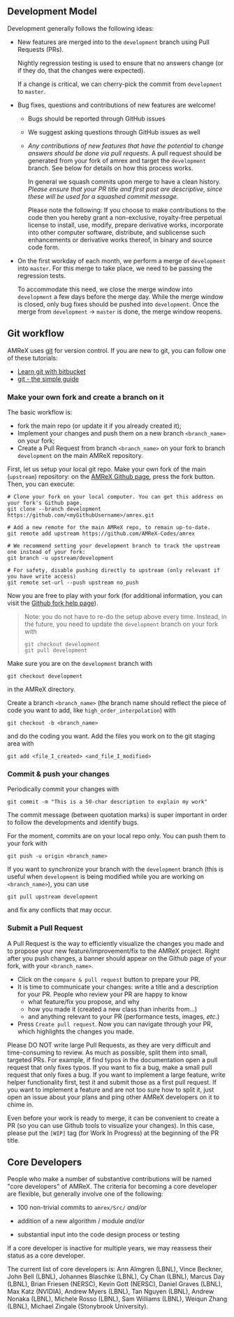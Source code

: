 ## Development Model

Development generally follows the following ideas:

  * New features are merged into to the `development` branch using
    Pull Requests (PRs).

    Nightly regression testing is used to ensure that no answers
    change (or if they do, that the changes were expected).

    If a change is critical, we can cherry-pick the commit from
    `development` to `master`.

  * Bug fixes, questions and contributions of new features are welcome!

       * Bugs should be reported through GitHub issues
       * We suggest asking questions through GitHub issues as well
       * *Any contributions of new features that have the potential
         to change answers should be done via pull requests.*
         A pull request should be generated from your fork of
         amrex and target the `development` branch. See below for
         details on how this process works.

         In general we squash commits upon merge to have a clean history.
         *Please ensure that your PR title and first post are descriptive,
         since these will be used for a squashed commit message.*

         Please note the following:
            If you choose to make contributions to the code 
            then you hereby grant a non-exclusive, royalty-free perpetual license 
            to install, use, modify, prepare derivative works, 
            incorporate into other computer software,
            distribute, and sublicense such enhancements or derivative works
            thereof, in binary and source code form.

  * On the first workday of each month, we perform a merge of
    `development` into `master`.  For this merge to take place, we
    need to be passing the regression tests.

    To accommodate this need, we close the merge window into
    `development` a few days before the merge day.  While the merge
    window is closed, only bug fixes should be pushed into
    `development`.  Once the merge from `development` -> `master` is
    done, the merge window reopens.

## Git workflow

AMReX uses [git](https://git-scm.com) for version control. If you
are new to git, you can follow one of these tutorials:
- [Learn git with bitbucket](https://www.atlassian.com/git/tutorials/learn-git-with-bitbucket-cloud)
- [git - the simple guide](http://rogerdudler.github.io/git-guide/)

### Make your own fork and create a branch on it

The basic workflow is:
- fork the main repo (or update it if you already created it);
- Implement your changes and push them on a new branch `<branch_name>` on
your fork;
- Create a Pull Request from branch `<branch_name>` on your fork to branch
`development` on the main AMReX repository.

First, let us setup your local git repo. Make your own fork of the main
(`upstream`) repository:
on the [AMReX Github page](https://github.com/atmyers/amrex), press the
fork button. Then, you can execute:
```
# Clone your fork on your local computer. You can get this address on your fork's Github page.
git clone --branch development https://github.com/<myGithubUsername>/amrex.git

# Add a new remote for the main AMReX repo, to remain up-to-date.
git remote add upstream https://github.com/AMReX-Codes/amrex

# We recommend setting your development branch to track the upstream one instead of your fork:
git branch -u upstream/development

# For safety, disable pushing directly to upstream (only relevant if you have write access)
git remote set-url --push upstream no_push
```
Now you are free to play with your fork (for additional information, you can visit the
[Github fork help page](https://help.github.com/en/articles/fork-a-repo)).

> Note: you do not have to re-do the setup above every time.
> Instead, in the future, you need to update the `development` branch
> on your fork with
> ```
> git checkout development
> git pull development
> ```

Make sure you are on the `development` branch with
```
git checkout development
```
in the AMReX directory.

Create a branch `<branch_name>` (the branch name should reflect the piece
of code you want to add, like `high_order_interpolation`) with
```
git checkout -b <branch_name>
```
and do the coding you want.
Add the files you work on to the git staging area with
```
git add <file_I_created> <and_file_I_modified>
```
### Commit & push your changes

Periodically commit your changes with
```
git commit -m "This is a 50-char description to explain my work"
```

The commit message (between quotation marks) is super important in order to
follow the developments and identify bugs.

For the moment, commits are on your local repo only. You can push them to
your fork with
```
git push -u origin <branch_name>
```

If you want to synchronize your branch with the `development` branch (this is useful
when `development` is being modified while you are working on
`<branch_name>`), you can use
```
git pull upstream development
```
and fix any conflicts that may occur.

### Submit a Pull Request

A Pull Request is the way to efficiently visualize the changes you made
and to propose your new feature/improvement/fix to the AMReX project.
Right after you push changes, a banner should appear on the Github page of
your fork, with your `<branch_name>`.
- Click on the `compare & pull request` button to prepare your PR.
- It is time to communicate your changes: write a title and a description for
your PR. People who review your PR are happy to know
  * what feature/fix you propose, and why
  * how you made it (created a new class than inherits from...)
  * and anything relevant to your PR (performance tests, images, *etc.*)
- Press `Create pull request`. Now you can navigate through your PR, which
highlights the changes you made.

Please DO NOT write large Pull Requests, as they are very difficult and
time-consuming to review. As much as possible, split them into small,
targeted PRs.
For example, if find typos in the documentation open a pull request that only fixes typos.
If you want to fix a bug, make a small pull request that only fixes a bug.
If you want to implement a large feature, write helper functionality first, test it and submit those as a first pull request.
If you want to implement a feature and are not too sure how to split it, just open an issue about your plans and ping other AMReX developers on it to chime in.

Even before your work is ready to merge, it can be convenient to create a PR
(so you can use Github tools to visualize your changes). In this case, please
put the `[WIP]` tag (for Work In Progress) at the beginning of the PR title.

## Core Developers

People who make a number of substantive contributions will be named
"core developers" of AMReX.  The criteria for becoming a core
developer are flexible, but generally involve one of the following:

  * 100 non-trivial commits to `amrex/Src/`  *and/or*

  * addition of a new algorithm / module  *and/or*

  * substantial input into the code design process or testing

If a core developer is inactive for multiple years, we may reassess their
status as a core developer.

The current list of core developers is: Ann Almgren (LBNL), Vince Beckner, John Bell (LBNL), Johannes Blaschke (LBNL), Cy Chan (LBNL), Marcus Day (LBNL), Brian Friesen (NERSC), Kevin Gott (NERSC), Daniel Graves (LBNL), Max Katz (NVIDIA), Andrew Myers (LBNL), Tan Nguyen (LBNL), Andrew Nonaka (LBNL), Michele Rosso (LBNL), Sam Williams (LBNL), Weiqun Zhang (LBNL), Michael Zingale (Stonybrook University).
